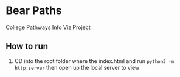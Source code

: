 # Bear Paths
College Pathways Info Viz Project

## How to run

1. CD into the root folder where the index.html and run `python3 -m http.server` then open up the local server to view
